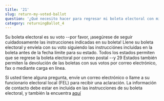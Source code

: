 ```yaml
---
title: '21'
slug: return-my-voted-ballot
question: '¿Qué necesito hacer para regresar mi boleta electoral con mi voto?'
category: returningBallot_4
---
```

Su boleta electoral es su voto --por favor, ¡asegúrese de seguir cuidadosamente las instrucciones indicadas en su boleta! Llene su boleta electoral y envíela con su voto siguiendo las instrucciónes incluidas en la boleta antes de la fecha límite para su estado. Todos los estados permiten que se regrese la boleta electoral por correo postal --y 29 Estados también permiten la devolución de las boletas con sus votos por correo electrónico, fax o mediante carga en línea.

Si usted tiene alguna pregunta, envíe un correo electrónico o llame a su funcionario electoral local (FEL) para recibir una aclaración. La información de contacto debe estar en incluida en las instrucciones de su boleta electoral, y también la encuentra [aquí](/states)
